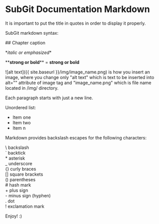 SubGit Documentation Markdown
===================================
It is important to put the title in quotes in order to display it properly.

SubGit markdown syntax:

\#\# Chapter caption

\**italic or emphasized*\*

\*\***strong or bold**\*\* = **strong or bold**

![alt text]({{ site.baseurl }}/img/image_name.png) is how you insert an image, where you change only "alt text" which is text to be inserted into alt="" attribute of image tag and "image_name.png" which is file name located in /img/ directory.

Each paragraph starts with just a new line.

Unordered list:

+ Item one
+ Item two
+ Item n

Markdown provides backslash escapes for the following characters:

\\   backslash  
\`   backtick  
\*   asterisk  
\_   underscore  
\{\}  curly braces  
\[\]  square brackets  
\(\)  parentheses  
\#   hash mark  
\+   plus sign  
\-   minus sign (hyphen)  
\.   dot  
\!   exclamation mark

Enjoy! :)
